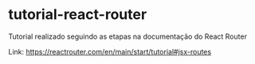 # tutorial-react-router

Tutorial realizado seguindo as etapas na documentação do React Router

Link: https://reactrouter.com/en/main/start/tutorial#jsx-routes
